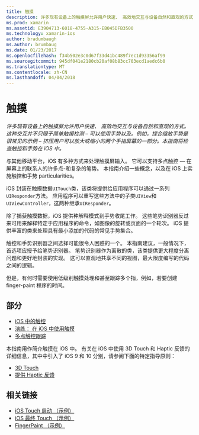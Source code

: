 ```yaml
---
title: 触摸
description: 许多现有设备上的触摸屏允许用户快速、 高效地交互与设备自然和直观的方式。 这种交互并不只限于简单触摸检测 – 可以使用手势以及。 例如，捏合缩放手势是很常见的示例 – 挤压用户可以放大或缩小的两个手指屏幕的一部分。本指南将检查触控和手势在 iOS 中。
ms.prod: xamarin
ms.assetid: E3904713-6018-4755-A315-EB045DFB3500
ms.technology: xamarin-ios
author: bradumbaugh
ms.author: brumbaug
ms.date: 01/23/2017
ms.openlocfilehash: f34b502e3c0d67f33d41bc489f7ec1d93356af99
ms.sourcegitcommit: 945df041e2180cb20af08b83cc703ecd1aedc6b0
ms.translationtype: MT
ms.contentlocale: zh-CN
ms.lasthandoff: 04/04/2018
---
```

# <a name="touch"></a>触摸

_许多现有设备上的触摸屏允许用户快速、 高效地交互与设备自然和直观的方式。这种交互并不只限于简单触摸检测 – 可以使用手势以及。例如，捏合缩放手势是很常见的示例 – 挤压用户可以放大或缩小的两个手指屏幕的一部分。本指南将检查触控和手势在 iOS 中。_


与其他移动平台，iOS 有多种方式来处理触摸屏输入。 它可以支持多点触控 — 在屏幕上的联系人的许多点-和复杂的笔势。 本指南介绍一些概念，以及在 iOS 上实施触控和手势 particularities。

iOS 封装在触摸数据`UITouch`类，该类将提供给应用程序可以通过一系列`UIResponder`方法。 应用程序可以重写这些方法中的子类`UIView`和`UIViewController`，这两种继承`UIResponder`。

除了捕获触摸数据，iOS 提供种解释模式到手势收尾工作。 这些笔势识别器反过来可用来解释特定于应用程序的命令，如图像的旋转或页面的一个轮次。 iOS 提供丰富的类来处理具有最小添加的代码的常见手势集合。

触控和手势识别器之间选择可能很令人困惑的一个。 本指南建议，一般情况下，首选项应授予给笔势识别器。 笔势识别器作为离散的类，该类提供更大程度分离问题和更好地封装的实现。 这可以直观地共享不同的视图，最大限度编写的代码之间的逻辑。

但是，有何时需要使用低级别触摸处理和甚至跟踪多个指，例如，若要创建 finger-paint 程序的时间。

## <a name="sections"></a>部分

-  [iOS 中的触控](touch-in-ios.md)
-  [演练： 在 iOS 中使用触摸](ios-touch-walkthrough.md)
-  [多点触控跟踪](touch-tracking.md)

本指南用作简介触摸在 iOS 中。 有关在 iOS 中使用 3D Touch 和 Haptic 反馈的详细信息，其中中引入了 iOS 9 和 10 分别，请参阅下面的特定指导原则：

* [3D Touch](~/ios/platform/3d-touch.md)
* [提供 Haptic 反馈](~/ios/user-interface/ios-ui/haptic-feedback.md)



## <a name="related-links"></a>相关链接

- [iOS Touch 启动 （示例）](https://developer.xamarin.com/samples/monotouch/ApplicationFundamentals/Touch_start)
- [iOS 最终 Touch （示例）](https://developer.xamarin.com/samples/monotouch/ApplicationFundamentals/Touch_final)
- [FingerPaint （示例）](https://developer.xamarin.com/samples/monotouch/ApplicationFundamentals/FingerPaint)
